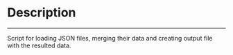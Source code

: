 # Description
____
Script for loading JSON files, merging their data and creating output file with the resulted data.
